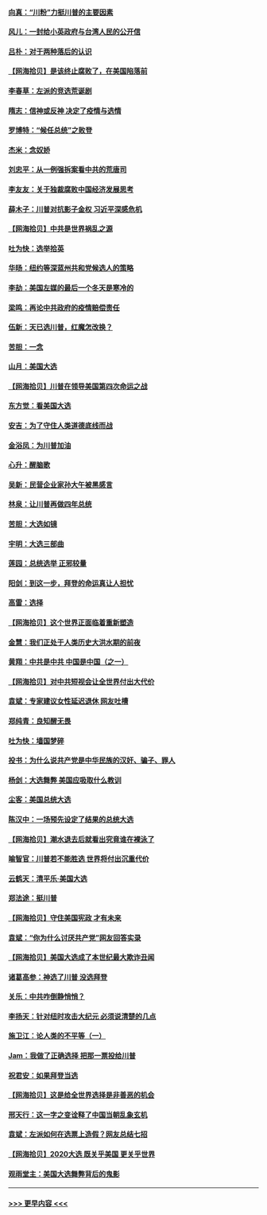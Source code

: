 #### [向真：“川粉”力挺川普的主要因素](../pages/nsc993/n12560774.md?t=11192002) 
#### [风儿：一封给小英政府与台湾人民的公开信](../pages/nsc993/n12560581.md?t=11192002) 
#### [吕朴：对于两种落后的认识](../pages/nsc993/n12560492.md?t=11192002) 
#### [【网海拾贝】是该终止腐败了，在美国陷落前](../pages/nsc993/n12559936.md?t=11192002) 
#### [李春草：左派的竞选荒诞剧](../pages/nsc993/n12558380.md?t=11192002) 
#### [隋志：信神或反神 决定了疫情与选情](../pages/nsc993/n12558255.md?t=11192002) 
#### [罗博特：“候任总统”之败登](../pages/nsc993/n12558189.md?t=11192002) 
#### [杰米：念奴娇](../pages/nsc993/n12558174.md?t=11192002) 
#### [刘忠平：从一例强拆案看中共的荒唐司](../pages/nsc993/n12558036.md?t=11192002) 
#### [李友友：关于独裁腐败中国经济发展思考](../pages/nsc993/n12558004.md?t=11192002) 
#### [薛木子：川普对抗影子金权 习近平深感危机](../pages/nsc993/n12557342.md?t=11192002) 
#### [【网海拾贝】中共是世界祸乱之源](../pages/nsc993/n12555353.md?t=11192002) 
#### [吐为快：选举拾英](../pages/nsc993/n12555041.md?t=11192002) 
#### [华旸：纽约等深蓝州共和党候选人的策略](../pages/nsc993/n12554309.md?t=11192002) 
#### [李劼：美国左媒的最后一个冬天是寒冷的](../pages/nsc993/n12552947.md?t=11192002) 
#### [梁鸣：再论中共政府的疫情赔偿责任](../pages/nsc993/n12553012.md?t=11192002) 
#### [伍新：天已选川普，红魔怎改换？](../pages/nsc993/n12552970.md?t=11192002) 
#### [苦胆：一念](../pages/nsc993/n12552957.md?t=11192002) 
#### [山月：美国大选](../pages/nsc993/n12552446.md?t=11192002) 
#### [【网海拾贝】川普在领导美国第四次命运之战](../pages/nsc993/n12551973.md?t=11192002) 
#### [东方觉：看美国大选](../pages/nsc993/n12551647.md?t=11192002) 
#### [安吉：为了守住人类道德底线而战](../pages/nsc993/n12551111.md?t=11192002) 
#### [金浴凤：为川普加油](../pages/nsc993/n12551085.md?t=11192002) 
#### [心升：醒脑歌](../pages/nsc993/n12550984.md?t=11192002) 
#### [吴新：民营企业家孙大午被黑感言](../pages/nsc993/n12550656.md?t=11192002) 
#### [林泉：让川普再做四年总统](../pages/nsc993/n12550640.md?t=11192002) 
#### [苦胆：大选如镜](../pages/nsc993/n12550630.md?t=11192002) 
#### [宇明：大选三部曲](../pages/nsc993/n12550603.md?t=11192002) 
#### [莲园：总统选举 正邪较量](../pages/nsc993/n12550594.md?t=11192002) 
#### [阳剑：到这一步，拜登的命运真让人担忧](../pages/nsc993/n12549093.md?t=11192002) 
#### [高雷：选择](../pages/nsc993/n12549087.md?t=11192002) 
#### [【网海拾贝】这个世界正面临着重新塑造](../pages/nsc993/n12548326.md?t=11192002) 
#### [金慧：我们正处于人类历史大洪水期的前夜](../pages/nsc993/n12547914.md?t=11192002) 
#### [黄翔：中共是中共 中国是中国（之一）](../pages/nsc993/n12547576.md?t=11192002) 
#### [【网海拾贝】对中共短视会让全世界付出大代价](../pages/nsc993/n12546043.md?t=11192002) 
#### [袁斌：专家建议女性延迟退休 网友吐槽](../pages/nsc993/n12545424.md?t=11192002) 
#### [郑纯青：良知醒无畏](../pages/nsc993/n12545394.md?t=11192002) 
#### [吐为快：墙国梦碎](../pages/nsc993/n12545309.md?t=11192002) 
#### [投书：为什么说共产党是中华民族的汉奸、骗子、罪人](../pages/nsc993/n12545089.md?t=11192002) 
#### [杨剑：大选舞弊 美国应吸取什么教训](../pages/nsc993/n12543937.md?t=11192002) 
#### [尘客：美国总统大选](../pages/nsc993/n12543828.md?t=11192002) 
#### [陈汉中：一场预先设定了结果的总统大选](../pages/nsc993/n12543564.md?t=11192002) 
#### [【网海拾贝】潮水退去后就看出究竟谁在裸泳了](../pages/nsc993/n12543321.md?t=11192002) 
#### [喻智官：川普若不能胜选 世界将付出沉重代价](../pages/nsc993/n12541352.md?t=11192002) 
#### [云鹤天：清平乐‧美国大选](../pages/nsc993/n12540916.md?t=11192002) 
#### [郑法途：挺川普](../pages/nsc993/n12540898.md?t=11192002) 
#### [【网海拾贝】守住美国宪政 才有未来](../pages/nsc993/n12540423.md?t=11192002) 
#### [袁斌：“你为什么讨厌共产党”网友回答实录](../pages/nsc993/n12540208.md?t=11192002) 
#### [【网海拾贝】美国大选成了本世纪最大欺诈丑闻](../pages/nsc993/n12538029.md?t=11192002) 
#### [诸葛高参：神选了川普 没选拜登](../pages/nsc993/n12537664.md?t=11192002) 
#### [关乐：中共咋倒静悄悄？](../pages/nsc993/n12537615.md?t=11192002) 
#### [李扬天：针对纽时攻击大纪元 必须说清楚的几点](../pages/nsc993/n12536001.md?t=11192002) 
#### [施卫江：论人类的不平等（一）](../pages/nsc993/n12535700.md?t=11192002) 
#### [Jam：我做了正确选择 把那一票投给川普](../pages/nsc993/n12535743.md?t=11192002) 
#### [祝君安：如果拜登当选](../pages/nsc993/n12535726.md?t=11192002) 
#### [【网海拾贝】这是给全世界选择是非善恶的机会](../pages/nsc993/n12535061.md?t=11192002) 
#### [邢天行：这一字之变诠释了中国当朝乱象玄机](../pages/nsc993/n12533446.md?t=11192002) 
#### [袁斌：左派如何在选票上造假？网友总结七招](../pages/nsc993/n12533180.md?t=11192002) 
#### [【网海拾贝】2020大选 既关乎美国 更关乎世界](../pages/nsc993/n12533161.md?t=11192002) 
#### [观雨堂主：美国大选舞弊背后的鬼影](../pages/nsc993/n12533153.md?t=11192002) 

----
#### [ >>> 更早内容 <<< ](../indexes/nsc993-earlier.md)
